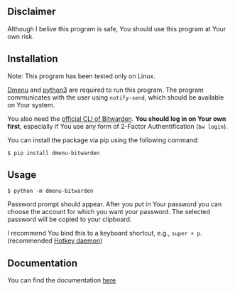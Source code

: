 ## Disclaimer

Although I belive this program is safe, You should use this program at Your own risk.

## Installation

Note: This program has been tested only on Linux.

[Dmenu](https://tools.suckless.org/dmenu/) and [python3](https://www.python.org/) are required to run this program.
The program communicates with the user using `notify-send`, which should be available on Your system.

You also need the [official CLI of Bitwarden](https://bitwarden.com/help/article/cli/). **You should
log in on Your own first**, especially if You use any form of 2-Factor Authentification (`bw login`).

You can install the package via pip using the following command:

```
$ pip install dmenu-bitwarden
```

## Usage

```
$ python -m dmenu-bitwarden
```

Password prompt should appear. After you put in Your password you can choose the account for which
you want your password. The selected password will be copied to your clipboard.

I recommend You bind this to a keyboard shortcut, e.g., `super + p`. (recommended [Hotkey daemon](https://github.com/baskerville/shkd))

## Documentation

You can find the documentation [here](https://patriktrefil.gitlab.io/dmenu-bitwarden)
